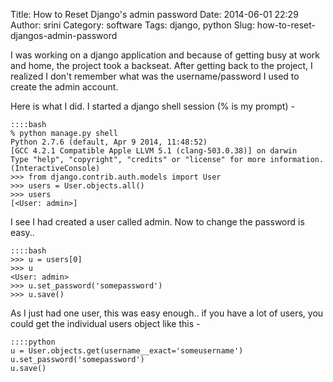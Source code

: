 Title: How to Reset Django's admin password
Date: 2014-06-01 22:29
Author: srini
Category: software
Tags: django, python
Slug: how-to-reset-djangos-admin-password

I was working on a django application and because of getting busy at
work and home, the project took a backseat. After getting back to the
project, I realized I don't remember what was the username/password I
used to create the admin account.

Here is what I did. I started a django shell session (% is my prompt) -

    ::::bash  
    % python manage.py shell  
    Python 2.7.6 (default, Apr 9 2014, 11:48:52)  
    [GCC 4.2.1 Compatible Apple LLVM 5.1 (clang-503.0.38)] on darwin  
    Type "help", "copyright", "credits" or "license" for more information.  
    (InteractiveConsole)  
    >>> from django.contrib.auth.models import User  
    >>> users = User.objects.all()  
    >>> users  
    [<User: admin>]  

I see I had created a user called admin. Now to change the password is
easy..  

    ::::bash  
    >>> u = users[0]  
    >>> u  
    <User: admin>  
    >>> u.set_password('somepassword')  
    >>> u.save()  

As I just had one user, this was easy enough.. if you have a lot of
users, you could get the individual users object like this -

    ::::python  
    u = User.objects.get(username__exact='someusername')  
    u.set_password('somepassword')  
    u.save()  
    

